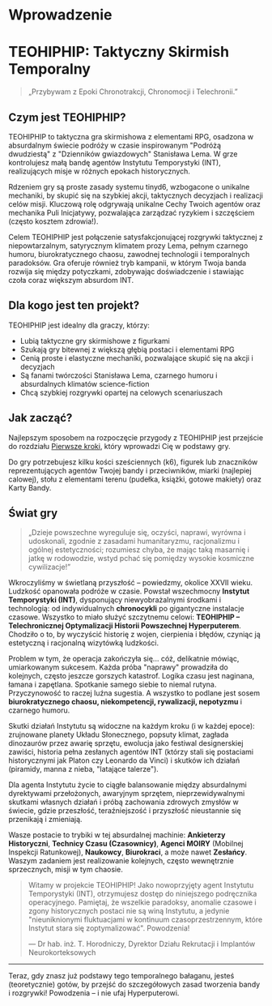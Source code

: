 # Wprowadzenie
# TEOHIPHIP: Taktyczny Skirmish Temporalny

> „Przybywam z Epoki Chronotrakcji, Chronomocji i Telechronii.”

## Czym jest TEOHIPHIP?

TEOHIPHIP to taktyczna gra skirmishowa z elementami RPG, osadzona w absurdalnym świecie podróży w czasie inspirowanym "Podróżą dwudziestą" z "Dzienników gwiazdowych" Stanisława Lema. W grze kontrolujesz małą bandę agentów Instytutu Temporystyki (INT), realizujących misje w różnych epokach historycznych.

Rdzeniem gry są proste zasady systemu tinyd6, wzbogacone o unikalne mechaniki, by skupić się na szybkiej akcji, taktycznych decyzjach i realizacji celów misji. Kluczową rolę odgrywają unikalne Cechy Twoich agentów oraz mechanika Puli Inicjatywy, pozwalająca zarządzać ryzykiem i szczęściem (często kosztem zdrowia!).

Celem TEOHIPHIP jest połączenie satysfakcjonującej rozgrywki taktycznej z niepowtarzalnym, satyrycznym klimatem prozy Lema, pełnym czarnego humoru, biurokratycznego chaosu, zawodnej technologii i temporalnych paradoksów. Gra oferuje również tryb kampanii, w którym Twoja banda rozwija się między potyczkami, zdobywając doświadczenie i stawiając czoła coraz większym absurdom INT.

## Dla kogo jest ten projekt?

TEOHIPHIP jest idealny dla graczy, którzy:

* Lubią taktyczne gry skirmishowe z figurkami
* Szukają gry bitewnej z większą głębią postaci i elementami RPG
* Cenią proste i elastyczne mechaniki, pozwalające skupić się na akcji i decyzjach
* Są fanami twórczości Stanisława Lema, czarnego humoru i absurdalnych klimatów science-fiction
* Chcą szybkiej rozgrywki opartej na celowych scenariuszach

## Jak zacząć?

Najlepszym sposobem na rozpoczęcie przygody z TEOHIPHIP jest przejście do rozdziału [Pierwsze kroki](start.md), który wprowadzi Cię w podstawy gry.

Do gry potrzebujesz kilku kości sześciennych (k6), figurek lub znaczników reprezentujących agentów Twojej bandy i przeciwników, miarki (najlepiej calowej), stołu z elementami terenu (pudełka, książki, gotowe makiety) oraz Karty Bandy.

## Świat gry

> „Dzieje powszechne wyreguluje się, oczyści, naprawi, wyrówna i udoskonali, zgodnie z zasadami humanitaryzmu, racjonalizmu i ogólnej estetyczności; rozumiesz chyba, że mając taką masarnię i jatkę w rodowodzie, wstyd pchać się pomiędzy wysokie kosmiczne cywilizacje!”

Wkroczyliśmy w świetlaną przyszłość – powiedzmy, okolice XXVII wieku. Ludzkość opanowała podróże w czasie. Powstał wszechmocny **Instytut Temporystyki (INT)**, dysponujący niewyobrażalnymi środkami i technologią: od indywidualnych **chronocykli** po gigantyczne instalacje czasowe. Wszystko to miało służyć szczytnemu celowi: **TEOHIPHIP – Telechronicznej Optymalizacji Historii Powszechnej Hyperputerem**. Chodziło o to, by wyczyścić historię z wojen, cierpienia i błędów, czyniąc ją estetyczną i racjonalną wizytówką ludzkości.

Problem w tym, że operacja zakończyła się... cóż, delikatnie mówiąc, umiarkowanym sukcesem. Każda próba "naprawy" prowadziła do kolejnych, często jeszcze gorszych katastrof. Logika czasu jest naginana, łamana i zapętlana. Spotkanie samego siebie to niemal rutyna. Przyczynowość to raczej luźna sugestia. A wszystko to podlane jest sosem **biurokratycznego chaosu, niekompetencji, rywalizacji, nepotyzmu** i czarnego humoru.

Skutki działań Instytutu są widoczne na każdym kroku (i w każdej epoce): zrujnowane planety Układu Słonecznego, popsuty klimat, zagłada dinozaurów przez awarię sprzętu, ewolucja jako festiwal designerskiej zawiści, historia pełna zesłanych agentów INT (którzy stali się postaciami historycznymi jak Platon czy Leonardo da Vinci) i skutków ich działań (piramidy, manna z nieba, "latające talerze").

Dla agenta Instytutu życie to ciągłe balansowanie między absurdalnymi dyrektywami przełożonych, awaryjnym sprzętem, nieprzewidywalnymi skutkami własnych działań i próbą zachowania zdrowych zmysłów w świecie, gdzie przeszłość, teraźniejszość i przyszłość nieustannie się przenikają i zmieniają.

Wasze postacie to trybiki w tej absurdalnej machinie: **Ankieterzy Historyczni**, **Technicy Czasu (Czasownicy)**, **Agenci MOIRY** (Mobilnej Inspekcji Ratunkowej), **Naukowcy**, **Biurokraci**, a może nawet **Zesłańcy**. Waszym zadaniem jest realizowanie kolejnych, często wewnętrznie sprzecznych, misji w tym chaosie.

> Witamy w projekcie TEOHIPHIP! Jako nowoprzyjęty agent Instytutu Temporystyki (INT), otrzymujesz dostęp do niniejszego podręcznika operacyjnego. Pamiętaj, że wszelkie paradoksy, anomalie czasowe i zgony historycznych postaci nie są winą Instytutu, a jedynie "nieuniknionymi fluktuacjami w kontinuum czasoprzestrzennym, które Instytut stara się zoptymalizować". Powodzenia!
> 
> — Dr hab. inż. T. Horodniczy, Dyrektor Działu Rekrutacji i Implantów Neurokorteksowych

---

Teraz, gdy znasz już podstawy tego temporalnego bałaganu, jesteś (teoretycznie) gotów, by przejść do szczegółowych zasad tworzenia bandy i rozgrywki! Powodzenia – i nie ufaj Hyperputerowi.
